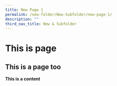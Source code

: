 ```yaml
---
title: New Page 1
permalink: /new-folder/New-Subfolder/new-page-1/
description: ""
third_nav_title: New & Subfolder
---
```

# This is page

## This is a page too 

**This is a content**